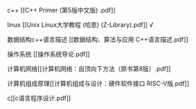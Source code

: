 c++ [[C++ Primer (第5版中文版) .pdf]]

linux [[Unix  Linux大学教程 (哈恩) (Z-Library).pdf]] √

数据结构c++语言描述 [[数据结构、算法与应用 C++语言描述.pdf]]

操作系统 [[操作系统导论.pdf]]

计算机网络[[计算机网络：自顶向下方法（原书第8版）.pdf]]

计算机组成原理[[计算机组成与设计：硬件软件接口 RISC-V版.pdf]]

c[[c语言程序设计.pdf]]

